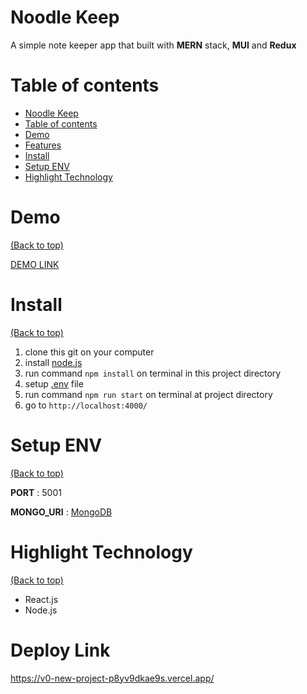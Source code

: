 

# Noodle Keep

<!-- Describe your project in brief -->

A simple note keeper app that built with **MERN** stack, **MUI** and **Redux**

# Table of contents

- [Noodle Keep](#noodle-keep)
- [Table of contents](#table-of-contents)
- [Demo](#demo)
- [Features](#features)
- [Install](#install)
- [Setup ENV](#setup-env)
- [Highlight Technology](#highlight-technology)

# Demo

[(Back to top)](#table-of-contents)

[DEMO LINK](https://thasup-noodle-keeper.onrender.com/)

# Install

[(Back to top)](#table-of-contents)

1. clone this git on your computer
2. install [node.js](https://nodejs.org/en/)
3. run command `npm install` on terminal in this project directory
4. setup [.env](#setup-env) file
5. run command `npm run start` on terminal at project directory
6. go to `http://localhost:4000/`

# Setup ENV

[(Back to top)](#table-of-contents)

**PORT** : 5001

**MONGO_URI** : [MongoDB](https://www.mongodb.com/)

# Highlight Technology

[(Back to top)](#table-of-contents)

- React.js
- Node.js
# Deploy Link
https://v0-new-project-p8yv9dkae9s.vercel.app/


